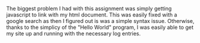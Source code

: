The biggest problem I had with this assignment was simply getting javascript to link with my html document. This was easily fixed with a google search as then I figured out is was a simple syntax issue. Otherwise, thanks to the simplicy of the "Hello World" program, I was easily able to get my site up and running with the necessary log entries.